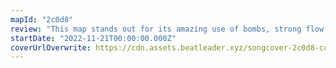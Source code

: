 ```yaml
---
mapId: "2c0d8"
review: "This map stands out for its amazing use of bombs, strong flow and momentum and excellent chroma lightshow! With its engaging patterns and accessible full spread, this map can be enjoyed by everybody!"
startDate: "2022-11-21T00:00:00.000Z"
coverUrlOverwrite: https://cdn.assets.beatleader.xyz/songcover-2c0d8-cover.jpg
---
```

